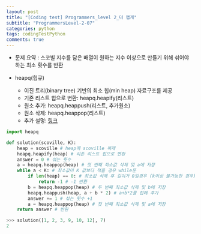 ```yaml
---
layout: post
title: "[Coding test] Programmers_level 2_더 맵게"
subtitle: "ProgrammersLevel-2-07"
categories: python
tags: codingTestPython
comments: true
---
```


* 문제 요약 : 스코빌 지수를 담은 배열이 원하는 지수 이상으로 만들기 위해 섞어야 하는 최소 횟수를 반환

* heapq(힙큐)
    - 이진 트리(binary tree) 기반의 최소 힙(min heap) 자료구조를 제공
    - 기존 리스트 힙으로 변환: heapq.heapify(리스트)
    - 원소 추가: heapq.heappush(리스트, 추가원소)
    - 원소 삭제: heapq.heappop(리스트)
    - 추가 설명: [링크](https://www.daleseo.com/python-heapq/)

```python
import heapq

def solution(scoville, K):
    heap = scoville # heap에 scoville 복제
    heapq.heapify(heap) # 리존 리스트 힙으로 변환
    answer = 0 # 섞는 횟수
    a = heapq.heappop(heap) # 첫 번째 최소값 삭제 및 a에 저장
    while a < K: # 최소값이 K 값보다 적을 경우 while문
        if len(heap) == 0: # 최소값 삭제 후 길이가 0일경우 (k이상 불가능한 경우)
            return -1 # -1 반환
        b = heapq.heappop(heap) # 두 번째 최소값 삭제 및 b에 저장
        heapq.heappush(heap, a + b * 2) # a+b*2를 힙에 추가
        answer += 1 # 섞는 횟수 +1 
        a = heapq.heappop(heap) # 첫 번째 최소값 삭제 및 a에 저장
    return answer # 반환
```

```python
>>> solution([1, 2, 3, 9, 10, 12], 7)
2
```